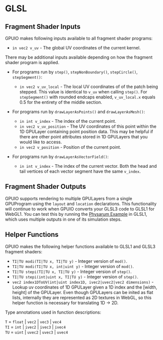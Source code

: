# GLSL

## Fragment Shader Inputs

GPUIO makes following inputs available to all fragment shader programs:

- `in vec2 v_uv` - The global UV coordinates of the current kernel.

There may be additional inputs available depending on how the fragment shader program is applied.

- For programs run by `step()`, `stepNonBoundary()`, `stepCircle()`, `stepSegment()`:

  - `in vec2 v_uv_local` - The local UV coordinates of of the patch being stepped.  This value is identical to `v_uv` when calling `step()`.  For `stepSegment()` with rounded endcaps enabled, `v_uv_local.x` equals 0.5 for the entirety of the middle section.

- For programs run by `drawLayerAsPoints()` and `drawLayerAsMesh()`:

  - `in int v_index` - The index of the current point.
  - `in vec2 v_uv_position` - The UV coordinates of this point within the 1D GPULayer containing point position data.  This may be helpful if there are other point attributes stored in 1D GPULayers that you would like to access.
  - `in vec2 v_position` - Position of the current point.

- For programs run by `drawLayerAsVectorField()`:
  - `in int v_index` - The index of the current vector.  Both the head and tail vertices of   each vector segment have the same `v_index`.


## Fragment Shader Outputs

GPUIO supports rendering to multiple GPULayers from a single GPUProgram using the `layout` and `location` declarations.  This functionality will continue to work when GPUIO converts your GLSL3 code to GLSL1 for WebGL1.  You can test this by running the [Physarum Example](https://apps.amandaghassaei.com/GPUIO/examples/physarum/) in GLSL1, which uses multiple outputs in one of its simulation steps.


## Helper Functions

GPUIO makes the following helper functions available to GLSL1 and GLSL3 fragment shaders:

- `TI|TU modi(TI|TU x, TI|TU y)` - Integer version of `mod()`.
- `TI|TU modi(TI|TU x, int|uint y)` - Integer version of `mod()`.
- `TI|TU stepi(TI|TU x, TI|TU y)` - Integer version of `step()`.
- `TI|TU stepi(int|uint x, TI|TU y)` - Integer version of `step()`.
- `vec2 index1DToUV(int|uint index1D, ivec2|uvec2|vec2 dimensions)` - Lookup uv coordinates of 1D GPULayer given a 1D index and the [width, height] of the GPULayer.  Even though GPULayers can be inited as flat lists, internally they are represented as 2D textures in WebGL, so this helper function is necessary for translating 1D -> 2D.

Type annotations used in function descriptions:

`T` = `float` | `vec2` | `vec3` | `vec4`  
`TI` = `int` | `ivec2` | `ivec3` | `ivec4`  
`TU` = `uint` | `uvec2` | `uvec3` | `uvec4`  